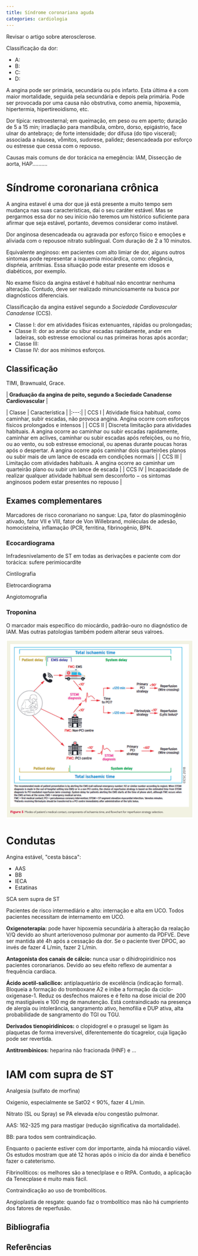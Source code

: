 ```yaml
---
title: Síndrome coronariana aguda
categories: cardiologia
---
```



Revisar o artigo sobre aterosclerose.

Classificação da dor:

* A:
* B:
* C:
* D:


A angina pode ser primária, secundária ou pós infarto. Esta última é a com maior mortalidade, seguida pela secundária e depois pela primária. Pode ser provocada por uma causa não obstrutiva, como anemia, hipoxemia, hipertermia, hipertireoidismo, etc.

Dor típica: restroesternal; em queimação, em peso ou em aperto; duração de 5 a 15 min; irradiação para mandíbula, ombro, dorso, epigástrio, face ulnar do antebraço; de forte intensidade; dor difusa (do tipo visceral); associada a náusea, vỗmitos, sudorese, palidez; desencadeada por esforço ou estresse que cessa com o repouso.

Causas mais comuns de dor torácica na emegência: IAM, Dissecção de aorta, HAP..........


# Síndrome coronariana crônica

A angina estavel é uma dor que já está presente a muito tempo sem mudança nas suas características, daí o seu caráter estável. Mas se pergarmos essa dor no seu início não teremos um histórico suficiente para afirmar que seja estável, portanto, devemos considerar como instável.

Dor anginosa desencadeada ou agravada por esforço físico e emoções e aliviada  com o repousoe nitrato sublingual. Com duração de 2 a 10 minutos.

Equivalente anginoso: em pacientes com alto limiar de dor, alguns outros sintomas pode representar a isquemia miocárdica, como: ofegância, dispńeia, arritmias. Essa situação pode estar presente em idosos e diabéticos, por exemplo.

No exame físico da angina estável é habitual não encontrar nenhuma alteração. Contudo, deve ser realizado minunciosamente na busca por diagnósticos diferenciais.

Classificação da angina estável segundo a *Sociedade Cardiovascular Canadense* (CCS).

* Classe I: dor em atividades físicas extenuantes, rápidas ou prolongadas;
* Classe II: dor ao andar ou sibur escadas rapidamente, andar em ladeiras, sob estresse emocional ou nas primeiras horas após acordar;
* Classe III: 
* Classe IV: dor aos mínimos esforços.


## Classificação

TIMI, Brawnuald, Grace.

| **Graduação da angina de peito, segundo a Sociedade Canadense Cardiovascular** |

| Classe | Característica |
|:---:|
| CCS I | Atividade física habitual, como caminhar, subir escadas, não provoca angina. Angina ocorre com esforços físicos prolongados e intensos |
| CCS II | Discreta limitação para atividades habituais. A angina ocorre ao caminhar ou subir escadas rapidamente, caminhar em aclives, caminhar ou subir escadas após refeições, ou no frio, ou ao vento, ou sob estresse emocional, ou apenas durante poucas horas após o despertar. A angina ocorre após caminhar dois quarteirões planos ou subir mais de um lance de escada em condições normais |
| CCS III | Limitação com atividades habituais. A angina ocorre ao caminhar um quarteirão plano ou subir um lance de escada |
| CCS IV | Incapacidade de realizar qualquer atividade habitual sem desconforto − os sintomas anginosos podem estar presentes no repouso |



## Exames complementares

Marcadores de risco coronariano no sangue: Lpa, fator do plasminogênio ativado, fator VII e VIII, fator de Von Willebrand, moléculas de adesão, homocisteína, inflamação (PCR, ferritina, fibrinogênio, BPN.

### Ecocardiograma

Infradesnivelamento de ST em todas as derivações e paciente com dor torácica: sufere perimiocardite

Cintilografia

Eletrocardiograma

Angiotomografia

### Troponina

O marcador mais específico do miocárdio, padrão-ouro no diagnóstico de IAM. Mas outras patologias também podem alterar seus valroes.



![Revasc](/assets/cardiologia/revasc.jpeg)

# Condutas

Angina estável, "cesta básca":

* AAS
* BB
* IECA
* Estatinas

SCA sem supra de ST

Pacientes de risco intermediário e alto: internação e alta em UCO. Todos pacientes necessitam de internamento em UCO. 

**Oxigenoterapia:** pode haver hipoxemia secundária à alteração da realação V/Q devido ao shunt arteriovenoso pulmonar por aumento da PDFVE. Deve ser mantida até 4h após a cessação da dor. Se o paciente tiver DPOC, ao invés de fazer 4 L/min, fazer 2 L/min.

**Antagonista dos canais de cálcio:** nunca usar o dihidropiridínico nos pacientes coronarianos. Devido ao seu efeito reflexo de aumentar a frequência cardíaca.

**Ácido acetil-salicílico:** antiplaquetário de excelência (indicação formal). Bloqueia a formação do tromboxane A2 e inibe a formação da ciclo-oxigenase-1. Reduz os desfechos maiores e é feito na dose inicial de 200 mg mastigáveis e 100 mg de manutenção. Está contraindicado na presença de alergia ou intolerância, sangramento ativo, hemofilia e DUP ativa, alta probabilidade de sangramento do TGI ou TGU.

**Derivados tienopiridínicos:** o clopidogrel e o prasugel se ligam às plaquetas de forma irreversível, diferentemente do ticagrelor, cuja ligação pode ser revertida.

**Antitrombínicos:** heparina não fracionada (HNF) e ...


# IAM com supra de ST

Analgesia (sulfato de morfina)

Oxigenio, especialmente se SatO2 < 90%, fazer 4 L/min.

Nitrato (SL ou Spray) se PA elevada e/ou congestão pulmonar.

AAS: 162-325 mg para mastigar (redução significativa da mortalidade).

BB: para todos sem contraindicação.


Enquanto o paciente estiver com dor importante, ainda há miocardio viável. Os estudos mostram que até 12 horas após o início da dor ainda é benéfico fazer o cateterismo.

Fibrinolíticos: os melhores são a teneclplase e o RtPA. Contudo, a aplicação da Tenecplase é muito mais fácil.

Contraindicação ao uso de trombolíticos.

Angioplastia de resgate: quando faz o trombolítico mas não há cumpriento dos fatores de reperfusão.


## Bibliografia


## Referências